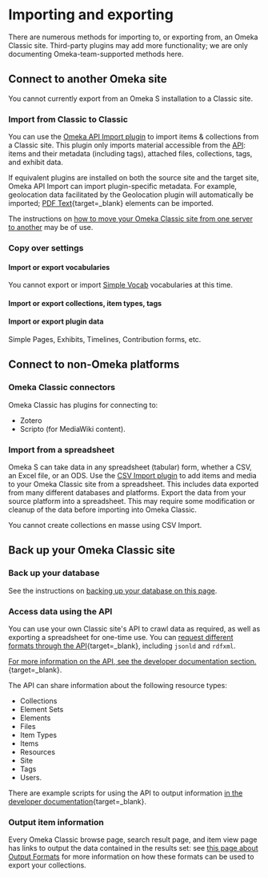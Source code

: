 # Importing and exporting

There are numerous methods for importing to, or exporting from, an Omeka Classic site. Third-party plugins may add more functionality; we are only documenting Omeka-team-supported methods here. 

## Connect to another Omeka site

You cannot currently export from an Omeka S installation to a Classic site. 

### Import from Classic to Classic

You can use the [Omeka API Import plugin](../Plugins/Omeka_API_Import.md) to import items & collections from a Classic site. This plugin only imports material accessible from the [API](../Admin/Settings/API_Settings.md): items and their metadata (including tags), attached files, collections, tags, and exhibit data. 

If equivalent plugins are installed on both the source site and the target site, Omeka API Import can import plugin-specific metadata. For example, geolocation data facilitated by the Geolocation plugin will automatically be imported; [PDF Text](https://omeka.org/classic/plugins/PdfText/){target=_blank} elements can be imported.

The instructions on [how to move your Omeka Classic site from one server to another](Moving_to_Another_Server.md) may be of use. 

### Copy over settings

#### Import or export vocabularies

You cannot export or import [Simple Vocab](plugins/SimpleVocab.md) vocabularies at this time. 

#### Import or export collections, item types, tags 



#### Import or export plugin data

Simple Pages, Exhibits, Timelines, Contribution forms, etc. 

## Connect to non-Omeka platforms

### Omeka Classic connectors

Omeka Classic has plugins for connecting to:

- Zotero
- Scripto (for MediaWiki content).

### Import from a spreadsheet

Omeka S can take data in any spreadsheet (tabular) form, whether a CSV, an Excel file, or an ODS. Use the [CSV Import plugin](../Plugins/CSVImport.md) to add items and media to your Omeka Classic site from a spreadsheet. This includes data exported from many different databases and platforms. Export the data from your source platform into a spreadsheet. This may require some modification or cleanup of the data before importing into Omeka Classic. 

You cannot create collections en masse using CSV Import.  

## Back up your Omeka Classic site

### Back up your database

See the instructions on [backing up your database on this page](Backing_up_an_Omeka_Database.md).

### Access data using the API

You can use your own Classic site's API to crawl data as required, as well as exporting a spreadsheet for one-time use. You can [request different formats through the API](https://omeka.org/s/docs/developer/api/rest_api/#responses){target=_blank}, including `jsonld` and `rdfxml`. 

[For more information on the API, see the developer documentation section.](https://omeka.org/s/docs/developer/api/){target=_blank}.

The API can share information about the following resource types:

- Collections
- Element Sets
- Elements
- Files
- Item Types
- Items
- Resources
- Site
- Tags
- Users.

There are example scripts for using the API to output information [in the developer documentation](https://omeka.readthedocs.io/en/latest/Reference/api/examples.html){target=_blank}.

### Output item information

Every Omeka Classic browse page, search result page, and item view page has links to output the data contained in the results set: see [this page about Output Formats](Output_Formats.md) for more information on how these formats can be used to export your collections. 